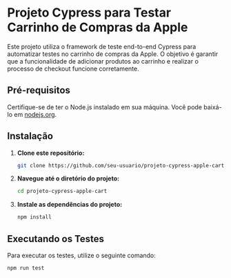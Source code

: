 # Projeto Cypress para Testar Carrinho de Compras da Apple

Este projeto utiliza o framework de teste end-to-end Cypress para automatizar testes no carrinho de compras da Apple. O objetivo é garantir que a funcionalidade de adicionar produtos ao carrinho e realizar o processo de checkout funcione corretamente.

## Pré-requisitos

Certifique-se de ter o Node.js instalado em sua máquina. Você pode baixá-lo em [nodejs.org](https://nodejs.org/).

## Instalação

1. **Clone este repositório:**

    ```bash
    git clone https://github.com/seu-usuario/projeto-cypress-apple-cart.git
    ```

2. **Navegue até o diretório do projeto:**

    ```bash
    cd projeto-cypress-apple-cart
    ```

3. **Instale as dependências do projeto:**

    ```bash
    npm install
    ```

## Executando os Testes

Para executar os testes, utilize o seguinte comando:

```bash
npm run test